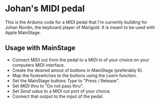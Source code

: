 # Johan's MIDI pedal #

This is the Arduino code for a MIDI pedal that I'm currently building for Johan Nordin, the keyboard player of Marigold. It is meant to be used with Apple MainStage.

## Usage with MainStage ##
* Connect MIDI out from the pedal to a MIDI in of your choice on your computers MIDI interface.
* Create the desired amout of buttons in MainStage (preferably 6).
* Map the footswitches to the buttons using the *Learn* function.
* Set the MainStage buttons *Type* to "Press / Release".
* Set *MIDI thru* to "Do not pass thru".
* Set *Send value* to a MIDI out port of your choice.
* Connect that output to the input of the pedal.
